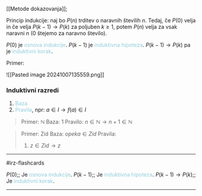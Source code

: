[[Metode dokazovanja]];

Princip indukcije:
	naj bo $P(n)$ trditev o naravnih številih $n$. Tedaj, če $P(0)$ velja in če velja $P(k-1) \rightarrow P(k)$ za poljuben $k \geq 1$, potem $P(n)$ velja za vsak naravni $n$ (0 štejemo za naravno število).

$P(0)$ je <font color="#92cddc">osnova indukcije</font>.
$P(k-1)$ je <font color="#92cddc">induktivna hipoteza</font>.
$P(k-1) \rightarrow P(k)$ pa je <font color="#92cddc">induktivni korak</font>.

Primer:

![[Pasted image 20241007135559.png]]

### Induktivni razredi
1. <font color="#92cddc">Baza</font>
2. <font color="#92cddc">Pravila</font>, npr: $a\in I \rightarrow f(a) \in I$

> Primer: $\mathbb{N}$
	Baza: 1
	Pravilo: $n\in \mathbb{N} \rightarrow n+1 \in \mathbb{N}$ 

> Primer: Zid
> Baza: $opeka \in Zid$
> Pravila: 
> 	1) $z\in Zid \rightarrow z$
---

#irz-flashcards 

$P(0)$;; Je <font color="#92cddc">osnova indukcije</font>.
$P(k-1)$;; Je <font color="#92cddc">induktivna hipoteza</font>.
$P(k-1) \rightarrow P(k)$;; Je <font color="#92cddc">induktivni korak</font>.

---

